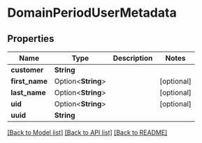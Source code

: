 # DomainPeriodUserMetadata

## Properties

Name | Type | Description | Notes
------------ | ------------- | ------------- | -------------
**customer** | **String** |  | 
**first_name** | Option<**String**> |  | [optional]
**last_name** | Option<**String**> |  | [optional]
**uid** | Option<**String**> |  | [optional]
**uuid** | **String** |  | 

[[Back to Model list]](../README.md#documentation-for-models) [[Back to API list]](../README.md#documentation-for-api-endpoints) [[Back to README]](../README.md)


